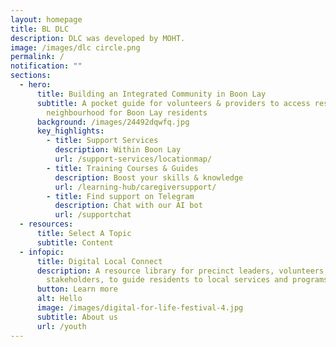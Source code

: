 ```yaml
---
layout: homepage
title: BL DLC
description: DLC was developed by MOHT.
image: /images/dlc circle.png
permalink: /
notification: ""
sections:
  - hero:
      title: Building an Integrated Community in Boon Lay
      subtitle: A pocket guide for volunteers & providers to access resources in your
        neighbourhood for Boon Lay residents
      background: /images/24492dqwfq.jpg
      key_highlights:
        - title: Support Services
          description: Within Boon Lay
          url: /support-services/locationmap/
        - title: Training Courses & Guides
          description: Boost your skills & knowledge
          url: /learning-hub/caregiversupport/
        - title: Find support on Telegram
          description: Chat with our AI bot
          url: /supportchat
  - resources:
      title: Select A Topic
      subtitle: Content
  - infopic:
      title: Digital Local Connect
      description: A resource library for precinct leaders, volunteers, and
        stakeholders, to guide residents to local services and programs.
      button: Learn more
      alt: Hello
      image: /images/digital-for-life-festival-4.jpg
      subtitle: About us
      url: /youth
---
```

